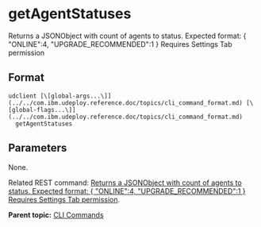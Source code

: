 # getAgentStatuses

Returns a JSONObject with count of agents to status. Expected format: \{ "ONLINE":4, "UPGRADE\_RECOMMENDED":1 \} Requires Settings Tab permission

## Format

```
udclient [\[global-args...\]](../../com.ibm.udeploy.reference.doc/topics/cli_command_format.md) [\[global-flags...\]](../../com.ibm.udeploy.reference.doc/topics/cli_command_format.md)
  getAgentStatuses
```

## Parameters

None.

Related REST command: [Returns a JSONObject with count of agents to status. Expected format: \{ "ONLINE":4, "UPGRADE\_RECOMMENDED":1 \} Requires Settings Tab permission](rest_cli_agentcli_statuses_get.md).

**Parent topic:** [CLI Commands](../../com.ibm.udeploy.reference.doc/topics/cli_commands.md)

